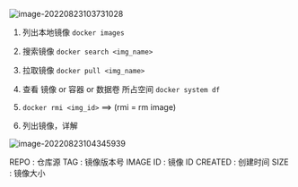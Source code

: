 ![image-20220823103731028](/Users/blueberry/git-Library/Play-with-Docker/16-镜像命令/16-镜像命令.assets/image-20220823103731028.png)

1. 列出本地镜像 `docker images` 
2. 搜索镜像 `docker search <img_name>`
3. 拉取镜像 `docker pull <img_name>`
4. 查看 镜像 or 容器 or 数据卷  所占空间 `docker system df`
5. `docker rmi <img_id>` ==> (rmi = rm image)



1. 列出镜像，详解

![image-20220823104345939](/Users/blueberry/git-Library/Play-with-Docker/16-镜像命令/16-镜像命令.assets/image-20220823104345939.png)

REPO : 仓库源
TAG : 镜像版本号
IMAGE ID : 镜像 ID
CREATED : 创建时间
SIZE : 镜像大小